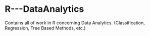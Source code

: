 # R---DataAnalytics
Contains all of work in R concerning Data Analytics. (Classification, Regression, Tree Based Methods, etc.)
